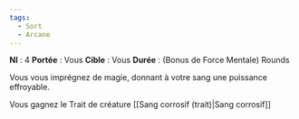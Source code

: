 ```yaml
---
tags:
  - Sort
  - Arcane
---
```

**NI** : 4
**Portée** : Vous
**Cible** : Vous
**Durée** : (Bonus de Force Mentale) Rounds

Vous vous imprégnez de magie, donnant à votre sang une puissance effroyable. 

Vous gagnez le Trait de créature [[Sang corrosif (trait)|Sang corrosif]]
